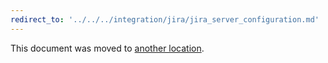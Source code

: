 ```yaml
---
redirect_to: '../../../integration/jira/jira_server_configuration.md'
---
```


This document was moved to [another location](../../../integration/jira/jira_server_configuration.md).

<!-- This redirect file can be deleted after <2021-06-18>. -->
<!-- Before deletion, see: https://docs.gitlab.com/ee/development/documentation/#move-or-rename-a-page -->
